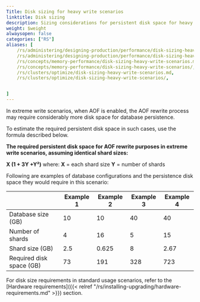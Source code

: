 ```yaml
---
Title: Disk sizing for heavy write scenarios
linktitle: Disk sizing
description: Sizing considerations for persistent disk space for heavy throughput databases.
weight: $weight
alwaysopen: false
categories: ["RS"]
aliases: [
    /rs/administering/designing-production/performance/disk-sizing-heavy-write-scenarios.md,
    /rs/administering/designing-production/performance/disk-sizing-heavy-write-scenarios/,
    /rs/concepts/memory-performance/disk-sizing-heavy-write-scenarios.md,
    /rs/concepts/memory-performance/disk-sizing-heavy-write-scenarios/,
    /rs/clusters/optimize/disk-sizing-heavy-write-scenarios.md,
    /rs/clusters/optimize/disk-sizing-heavy-write-scenarios/,


]
---
```

In extreme write scenarios, when AOF is enabled, the AOF rewrite process
may require considerably more disk space for database persistence.

To estimate the required persistent disk space in such cases, use the
formula described below.

**The required persistent disk space for AOF rewrite purposes in extreme
write scenarios, assuming identical shard sizes:**

**X (1 + 3Y +Y²)**
where:
**X** = each shard size
**Y** = number of shards

Following are examples of database configurations and the persistence
disk space they would require in this scenario:

|   | Example 1 | Example 2 | Example 3 | Example 4 |
|---|------------|-----------------|------------|-----------------|
| Database size (GB) | 10 | 10 | 40 | 40 |
| Number of shards | 4 | 16 | 5 | 15 |
| Shard size (GB) | 2.5 | 0.625 | 8 | 2.67 |
| Required disk space (GB) | 73 | 191 | 328 | 723 |

For disk size requirements in standard usage scenarios, refer to the
[Hardware
requirements]({{< relref "/rs/installing-upgrading/hardware-requirements.md" >}})
section.
